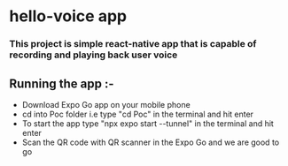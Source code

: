 # hello-voice app


### This project is simple react-native app that is capable of recording and playing back user voice


## Running the app :-
- Download Expo Go app on your mobile phone
- cd into Poc folder i.e type "cd Poc" in the terminal and hit enter
- To start the app type "npx expo start --tunnel" in the terminal and hit enter
- Scan the QR code with QR scanner in the Expo Go and we are good to go
